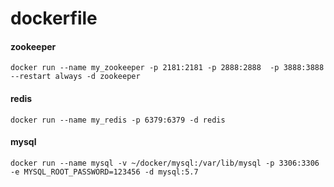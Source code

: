 # dockerfile


#### zookeeper

````
docker run --name my_zookeeper -p 2181:2181 -p 2888:2888  -p 3888:3888 --restart always -d zookeeper
````

#### redis

````
docker run --name my_redis -p 6379:6379 -d redis
````

#### mysql

````
docker run --name mysql -v ~/docker/mysql:/var/lib/mysql -p 3306:3306 -e MYSQL_ROOT_PASSWORD=123456 -d mysql:5.7
````
